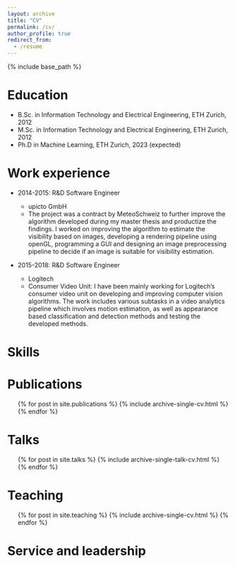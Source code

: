 ```yaml
---
layout: archive
title: "CV"
permalink: /cv/
author_profile: true
redirect_from:
  - /resume
---
```


{% include base_path %}

Education
======
* B.Sc. in Information Technology and Electrical Engineering, ETH Zurich, 2012
* M.Sc. in Information Technology and Electrical Engineering, ETH Zurich, 2012
* Ph.D in Machine Learning, ETH Zurich, 2023 (expected)

Work experience
======
* 2014-2015: R&D Software Engineer
  * upicto GmbH
  * The project was a contract by MeteoSchweiz to further improve the algorithm developed during my master thesis and productize the findings. I worked on improving the algorithm to estimate the visibility based on images, developing a rendering pipeline using openGL, programming a GUI and designing an image preprocessing pipeline to decide if an image is suitable for visibility estimation.

* 2015-2018: R&D Software Engineer
  * Logitech
  * Consumer Video Unit: I have been mainly working for Logitech’s consumer video unit on developing and improving computer vision algorithms. The work includes various subtasks in a video analytics pipeline which involves motion estimation, as well as appearance based classification and detection methods and testing the developed methods.
  
Skills
======

Publications
======
  <ul>{% for post in site.publications %}
    {% include archive-single-cv.html %}
  {% endfor %}</ul>
  
Talks
======
  <ul>{% for post in site.talks %}
    {% include archive-single-talk-cv.html %}
  {% endfor %}</ul>
  
Teaching
======
  <ul>{% for post in site.teaching %}
    {% include archive-single-cv.html %}
  {% endfor %}</ul>
  
Service and leadership
======
